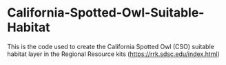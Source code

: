 # California-Spotted-Owl-Suitable-Habitat
This is the code used to create the California Spotted Owl (CSO) suitable habitat layer in the Regional Resource kits (https://rrk.sdsc.edu/index.html)
